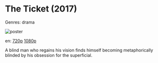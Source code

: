 # The Ticket (2017)

Genres: drama

![poster](http://image.tmdb.org/t/p/w500/uyaUbLVoxgJMw3JSGljyOGYpXtz.jpg)

en:
  [720p](magnet:?xt=urn:btih:E1CD4E3D6D0F9AA86B263AF06EB8496DE16C4418&tr=udp://glotorrents.pw:6969/announce&tr=udp://tracker.opentrackr.org:1337/announce&tr=udp://torrent.gresille.org:80/announce&tr=udp://tracker.openbittorrent.com:80&tr=udp://tracker.coppersurfer.tk:6969&tr=udp://tracker.leechers-paradise.org:6969&tr=udp://p4p.arenabg.ch:1337&tr=udp://tracker.internetwarriors.net:1337)
  [1080p](magnet:?xt=urn:btih:7930D83AEED692CE808B982E310A54B8EF4ECEFB&tr=udp://glotorrents.pw:6969/announce&tr=udp://tracker.opentrackr.org:1337/announce&tr=udp://torrent.gresille.org:80/announce&tr=udp://tracker.openbittorrent.com:80&tr=udp://tracker.coppersurfer.tk:6969&tr=udp://tracker.leechers-paradise.org:6969&tr=udp://p4p.arenabg.ch:1337&tr=udp://tracker.internetwarriors.net:1337)
  


A blind man who regains his vision finds himself becoming metaphorically blinded by his obsession for the superficial.